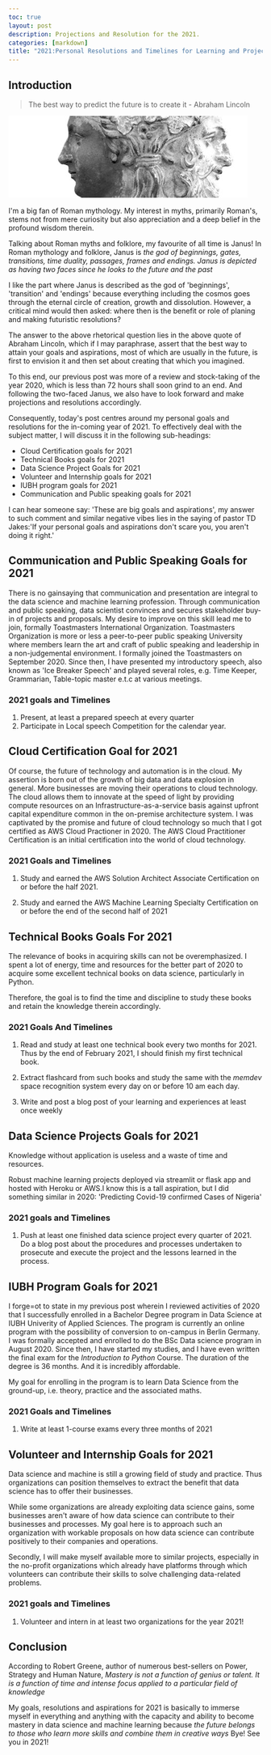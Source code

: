 ```yaml
---
toc: true
layout: post
description: Projections and Resolution for the 2021.
categories: [markdown]
title: "2021:Personal Resolutions and Timelines for Learning and Projects"
---
```


## Introduction

> The best way to predict the future is to create it - Abraham Lincoln

![](/images/janus2.jpeg)

I'm a big fan of Roman mythology. My interest in myths, primarily Roman's, stems not from mere curiosity but also appreciation and a deep belief in the profound wisdom therein.

Talking about Roman myths and folklore, my favourite of all time is Janus! In Roman mythology and folklore, Janus is  *the god of beginnings, gates, transitions, time duality, passages, frames and endings. Janus is depicted as having two faces since he looks to the future and the past*

I like the part where Janus is described as the god of 'beginnings', 'transition' and 'endings' because everything including the cosmos goes through the eternal circle of creation, growth and dissolution. However, a critical mind would then asked: where then is the benefit or role of planing and making futuristic resolutions?

The answer to the above rhetorical question lies in the above quote of Abraham Lincoln, which if I may paraphrase, assert that the best way to attain your goals and aspirations, most of which are usually in the future, is first to envision it and then set about creating that which you imagined.

To this end, our previous post was more of a review and stock-taking of the year 2020, which is less than 72 hours shall soon grind to an end. And following the two-faced Janus, we also have to look forward and make projections and resolutions accordingly.

Consequently, today's post centres around my personal goals and resolutions for the in-coming year of 2021. To effectively deal with the subject matter, I will discuss it in the following sub-headings:

- Cloud Certification goals for 2021
- Technical Books goals for 2021
- Data Science Project Goals for 2021
- Volunteer and Internship goals for 2021
- IUBH program goals for 2021
- Communication and Public speaking goals for 2021

 I can hear someone say: 'These are big goals and aspirations', my answer to such comment and similar negative vibes lies in the saying of pastor TD Jakes:'If your personal goals and aspirations don't scare you, you aren't doing it right.'


 ## Communication and Public Speaking Goals for 2021

 There is no gainsaying that communication and presentation are integral to the data science and machine learning profession. Through communication and public speaking, data scientist convinces and secures stakeholder buy-in of projects and proposals. My desire to improve on this skill lead me to join, formally Toastmasters International Organization.
 Toastmasters Organization is more or less a  peer-to-peer public speaking University where members learn the art and craft of public speaking and leadership in a non-judgemental environment. I formally joined the Toastmasters on September 2020. Since then, I have presented my introductory speech, also known as 'Ice Breaker Speech' and played several roles, e.g. Time Keeper, Grammarian, Table-topic master e.t.c at various meetings.

 ### 2021 goals and Timelines
 1. Present, at least a prepared speech at every quarter
 2. Participate in Local speech Competition for the calendar year.

## Cloud Certification Goal for 2021
 Of course, the future of technology and automation is in the cloud. My assertion is born out of the growth of big data and data explosion in general. More businesses are moving their operations to cloud technology. The cloud allows them to innovate at the speed of light by providing compute resources on an Infrastructure-as-a-service basis against upfront capital expenditure common in the on-premise architecture system.
 I was captivated by the promise and future of cloud technology so much that I got certified as AWS Cloud Practioner in 2020. The AWS Cloud Practitioner Certification is an initial certification into the world of cloud technology.

 ### 2021 Goals and Timelines
 1. Study and earned the AWS Solution Architect Associate Certification on or before the half 2021.

 2. Study and earned the AWS Machine Learning Specialty Certification on or before the end of the second half of 2021

## Technical Books Goals For 2021
The relevance of books in acquiring skills can not be overemphasized. I spent a lot of energy, time and resources for the better part of 2020 to acquire some excellent technical books on data science, particularly in Python.

Therefore, the goal is to find the time and discipline to study these books and retain the knowledge therein accordingly.

### 2021 Goals And Timelines

1. Read and study at least one technical book every two months for 2021. Thus by the end of February 2021, I should finish my first technical book.

2. Extract flashcard from such books and study the same with the *memdev* space recognition system every day on or before 10 am each day.
3. Write and post a blog post of your learning and experiences at least once weekly

## Data Science Projects Goals for 2021
Knowledge without application is useless and a waste of time and resources.

Robust machine learning projects deployed via streamlit or flask app and hosted with Heroku or AWS.I know this is a tall aspiration, but I did something similar in 2020: 'Predicting Covid-19 confirmed Cases of Nigeria'

### 2021 goals and Timelines
1. Push at least one finished data science project every quarter of 2021.
Do a blog post about the procedures and processes undertaken to prosecute and execute the project and the lessons learned in the process.

## IUBH Program Goals for 2021
I forge=ot to state in my previous post wherein I reviewed activities of 2020 that I successfully enrolled in a Bachelor Degree program in Data Science at IUBH Univerity of Applied Sciences.
The program is currently an online program with the possibility of conversion to on-campus in Berlin Germany. I was formally accepted and enrolled to do the BSc Data science program in August 2020. Since then, I have started my studies, and I have even written the final exam for the *Introduction to Python* Course. The duration of the degree is 36 months. And it is incredibly affordable.

My goal for enrolling in the program is to learn Data Science from the ground-up, i.e. theory, practice and the associated maths.
### 2021 Goals and Timelines
1. Write at least 1-course exams every three months of 2021


## Volunteer and Internship Goals for 2021
Data science and machine is still a growing field of study and practice. Thus organizations can position themselves to extract the benefit that data science has to offer their businesses.

While some organizations are already exploiting data science gains, some businesses aren't aware of how data science can contribute to their businesses and processes. My goal here is to approach such an organization with workable proposals on how data science can contribute positively to their companies and operations.

Secondly, I will make myself available more to similar projects, especially in the no-profit organizations which already have platforms through which volunteers can contribute their skills to solve challenging data-related problems.

### 2021 goals and Timelines
1. Volunteer and intern in at least two organizations for the year 2021!

## Conclusion
According to Robert Greene, author of numerous best-sellers on Power, Strategy and Human Nature, *Mastery is not a function of genius or talent. It is a function of time and intense focus applied to a particular field of knowledge*

My goals, resolutions and aspirations for 2021 is basically to immerse myself in everything and anything with the capacity and ability to become mastery in data science and machine learning because *the future belongs to those who learn more skills and combine them in creative ways*
Bye! See you in 2021!
